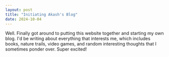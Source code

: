 ```yaml
---
layout: post
title: "Initiating Akash's Blog"
date: 2024-10-04
---
```


Well. Finally got around to putting this website together and starting my own blog. I'd be writing about everything that interests me, which includes books, nature trails, video games, and random interesting thoughts that I sometimes ponder over. 
Super excited!

